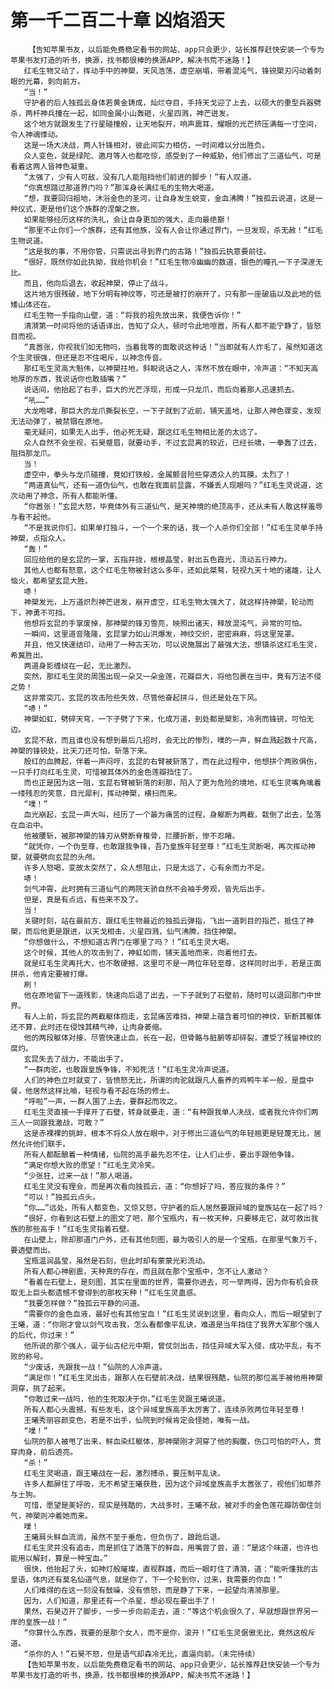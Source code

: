 # 第一千二百二十章 凶焰滔天
        【告知苹果书友，以后能免费稳定看书的网站、app只会更少，站长推荐赶快安装一个专为苹果书友打造的听书，换源，找书都很棒的换源APP，解决书荒不迷路！】
       红毛生物又动了，挥动手中的神槊，天风浩荡，虚空崩塌，带着混沌气，锋锐槊刃闪动着刺眼的光幕，刺向前方。
       “当！”
       守护者的后人独孤云身体若黄金铸成，灿烂夺目，手持天戈迎了上去，以硕大的重型兵器劈杀，两杆神兵撞在一起，如同金属小山轰砸，火星四溅，神芒迸发。
       这个地方就跟发生了行星碰撞般，让天地裂开，响声震耳，耀眼的光芒挤压满每一寸空间，令人神魂悸动。
       这是一场大决战，两人针锋相对，彼此间实力相仿，一时间难以分出胜负。
       众人变色，就是绿陀、邀月等人也都吃惊，感受到了一种威胁，他们修出了三道仙气，可是看着这两人皆神色凝重。
       “太强了，少有人可敌，没有几人能阻挡他们前进的脚步！”有人叹道。
       “你真想踏过那道界门吗？”那浑身长满红毛的生物大喝道。
       “想，我要回归祖地，沐浴金色的圣河，让自身发生蜕变，金血沸腾！”独孤云说道，这是一种仪式，更是他们这个族群的涅槃之旅。
       如果能够经历这样的洗礼，会让自身更加的强大，走向最绝巅！
       “那里不止你们一个族群，还有其他族，没有人会让你通过界门，一旦发现，杀无赦！”红毛生物说道。
       “这是我的事，不用你管，只需说出寻到界门的古路！”独孤云执意要前往。
       “很好，既然你如此执拗，我给你机会！”红毛生物冷幽幽的数道，银色的瞳孔一下子深邃无比。
       而且，他向后退去，收起神槊，停止了战斗。
       这片地方很残破，地下分明有神纹等，可还是被打的崩开了，只有那一座破庙以及此地的低矮山体还在。
       红毛生物一手指向山壁，道：“将我的祖先放出来，我便告诉你！”
       清漪第一时间将他的话语译出，告知了众人，顿时令此地喧嚣，所有人都不能宁静了，皆怒目而视。
       “真嚣张，你视我们如无物吗，当着我等的面敢说这种话！”当即就有人炸毛了，虽然知道这个生灵很强，但还是忍不住喝斥，以神念传音。
       那红毛生灵高大魁伟，以神槊拄地，斜睨说话之人，浑然不放在眼中，冷声道：“不知天高地厚的东西，我说话你也敢插嘴？”
       说话间，他抬起了右手，巨大的光芒浮现，形成一只龙爪，而后向着那人迅速抓去。
       “吼……”
       大龙咆哮，那巨大的龙爪撕裂长空，一下子就到了近前，铺天盖地，让那人神色骤变，发现无法动弹了，被禁锢在原地。
       毫无疑问，如果无人出手，他必死无疑，跟这红毛生物相比差的太远了。
       众人自然不会坐视，石昊蹙眉，就要动手，不过玄昆离的较近，已经长啸，一拳轰了过去，阻挡那龙爪。
       当！
       虚空中，拳头与龙爪碰撞，竟如打铁般，金属颤音险些穿透众人的耳膜，太烈了！
       “两道真仙气，还有一道伪仙气，也敢在我面前显露，不嫌丢人现眼吗？”红毛生灵说道，这次动用了神念，所有人都能听懂。
       “你嚣张！”玄昆大怒，毕竟体外有三道仙气，是天神境的绝顶高手，还从未有人敢这样羞辱与看不起他。
       “不是我说你们，如果单打独斗，一个一个来的话，我一个人杀你们全部！”红毛生灵单手持神槊，点指众人。
       “轰！”
       回应给他的是玄昆的一掌，五指并拢，根根晶莹，射出五色霞光，流动五行神力。
       其他人也都有怒意，这个红毛生物被封这么多年，还如此桀骜，轻视九天十地的诸雄，让人恼火，都希望玄昆大胜。
       哧！
       神槊发光，上万道炽烈神芒迸发，崩开虚空，红毛生物太强大了，就这样持神槊，轮动而下，神勇不可挡。
       他想将玄昆的手掌废掉，那神槊的锋刃雪亮，映照出诸天，释放混沌气，异常的可怕。
       一瞬间，这里道音隆隆，玄昆掌力如山洪爆发，神纹交织，密密麻麻，将这里笼罩。
       并且，他又快速结印，动用了一种古天功，可以说施展出了最强大法，想镇杀这红毛生灵，希冀胜出。
       两道身影缠绕在一起，无比激烈。
       突然，那红毛生灵的周围出现一朵又一朵金莲，花瓣巨大，将他包裹在当中，竟有万法不侵之势！
       这非常突兀，玄昆的攻击险些失效，尽管他奋起拼斗，但还是处在下风。
       “哧！”
       神槊如虹，劈碎天穹，一下子劈了下来，化成万道，到处都是槊影，冷冽而锋锐，可怕无边。
       玄昆不敌，而且谁也没有想到最后几招时，会无比的惨烈，噗的一声，鲜血溅起数十尺高，神槊的锋锐处，比天刀还可怕，斩落下来。
       殷红的血腾起，伴着一声闷哼，玄昆的右臂被斩落了，而在此过程中，他想拼个两败俱伤，一只手打向红毛生灵，可惜被其体外的金色莲瓣挡住了。
       而也正是因为这一阻，玄昆右臂被斩落的刹那，陷入了更为危险的境地，红毛生灵嘴角噙着一缕残忍的笑意，目光犀利，挥动神槊，横扫而来。
       “噗！”
       血光崩起，玄昆一声大叫，经历了一个最为痛苦的过程，身躯断为两截，栽倒了出去，坠落在血泊中。
       他被腰斩，被那神槊的锋刃从劈断脊椎骨，拦腰折断，惨不忍睹。
       “就凭你，一个伪至尊，也敢跟我争锋，吾乃皇族年轻至尊！”红毛生灵断喝，再次挥动神槊，就要劈向玄昆的头颅。
       许多人怒喝，变故太突然了，众人想阻止，只是太远了，心有余而力不足。
       哧！
       剑气冲霄，此时拥有三道仙气的两院天骄自然不会袖手旁观，皆先后出手。
       但是，真是有点远，有些来不及了。
       当！
       关键时刻，站在最前方、跟红毛生物最近的独孤云弹指，飞出一道刺目的指芒，抵住了神槊，而后他更是跟进，以天戈相击，火星四溅，仙气沸腾，挡住神槊。
       “你想做什么，不想知道古界门在哪里了吗？！”红毛生灵大喝。
       这个时候，其他人的攻击到了，神虹如雨，铺天盖地而来，向着他打去。
       就是红毛生灵再托大，也不敢硬撼，这里可不是一两位年轻至尊，这样同时出手，若是正面拼杀，他肯定要被打爆。
       刷！
       他在原地留下一道残影，快速向后退了出去，一下子就到了石壁前，随时可以退回那门中世界。
       有人上前，将玄昆的两截躯体抱走，玄昆痛苦难挡，神槊上蕴含着可怕的神纹，斩断其躯体还不算，此时还在侵蚀其精气神，让肉身萎缩。
       他的两段躯体对接，尽管快速止血，长在一起，但骨骼与脏腑等却碎裂，遭受了残留神纹的腐灼。
       玄昆失去了战力，不能出手了。
       “一群肉驼，也敢跟皇族争锋，不知死活！”红毛生灵冷声说道。
       人们的神色立时就变了，皆愤怒无比，所谓的肉驼就跟凡人畜养的鸡鸭牛羊一般，是盘中餐，他居然这样比喻，轻视与看不起在场的修士。
       “呼啦”一声，一群人围了上去，要群起而攻之。
       红毛生灵直接一手撑开了石壁，转身就要走，道：“有种跟我单人决战，或者我允许你们两三人一同跟我激战，可敢？”
       这是赤裸裸的挑衅，根本不将众人放在眼中，对于修出三道仙气的年轻翘更是轻蔑无比，居然允许他们联手。
       所有人都酝酿着一种情绪，仙院的高手最先忍不住，让人们止步，要出手跟他争锋。
       “满足你想大败的愿望！”红毛生灵冷笑。
       “少张狂，过来一战！”那人喝道。
       红毛生灵没有理会，而是再次看向独孤云，道：“你想好了吗，答应我的条件？”
       “可以！”独孤云点头。
       “你……”远处，所有人都变色，又惊又怒，守护者的后人居然要跟异域的皇族站在一起了吗？
       “很好，你看到这石壁上的图文了吧，那个宝瓶内，有一枚天种，只要移走它，就可救出我族的那些高手！”红毛生灵指着石壁。
       在山壁上，除却那道门户外，还有其他刻图，最为吸引人的是一个宝瓶，在那里气象万千，要透壁而出。
       宝瓶温润晶莹，虽然是石刻，但此时却有蒙蒙光彩流动。
       所有人都心神剧震，天种真的存在，而且就在那个宝瓶中，怎不让人激动？
       “看着在石壁上，是刻图，其实在里面的世界，需要你进去，可一举两得，因为你有机会获取无上巨头都遗憾不曾得到的那枚天种！”红毛生灵蛊惑。
       “我要怎样做？”独孤云平静的问道。
       “需要你的金色血液，最好也有其他宝血！”红毛生灵说到这里，看向众人，而后一眼望到了王曦，道：“你刚才曾以剑气攻击我，怎么看都像平乱诀，难道是当年挡住了我界大军那个强人的后代，你过来！”
       他所说的那个强人，诞于仙古纪元中期，曾仗剑出击，挡住异域大军入侵，成功平乱，有不败的称号。
       “少废话，先跟我一战！”仙院的人冷声道。
       “满足你！”红毛生灵出击，跟那人在石壁前决战，结果很残酷，仙院的那位高手被他用神槊洞穿，挑了起来。
       “你敢过来一战吗，他的生死取决于你。”红毛生灵跟王曦说道。
       所有人都心头震撼，有些发毛，这个异域皇族高手太厉害了，连续杀败两位年轻至尊！
       王曦秀丽容颜变色，若是不出手，仙院到时候肯定会怪她，唯有一战。
       “噗！”
       仙院的那人被甩了出来，鲜血染红躯体，那神槊刚才洞穿了他的胸腹，伤口可怕的吓人，贯穿肉身，前后透亮。
       “杀！”
       红毛生灵喝道，跟王曦战在一起，激烈搏杀，要压制平乱诀。
       许多人都屏住了呼吸，无不希望王曦获胜，因为这个异域皇族高手太嚣张了，视他们如草芥与土狗。
       可惜，愿望是美好的，现实是残酷的，大战多时，王曦不敌，被对手的金色莲花瓣防御住剑气，神槊则冲着她而来。
       噗！
       王曦肩头鲜血流淌，虽然不至于垂危，但负伤了，踉跄后退。
       红毛生灵并没有追击，而是抓住了洒落下的鲜血，用嘴尝了尝，道：“是这个味道，也许也能用以解封，算是一种宝血。”
       很快，他抬起了头，如神灯般璀璨，直视群雄，而后一眼盯住了清漪，道：“能听懂我的古皇语，体内还有莫名仙道气息，就是你了，下一个轮到你，过来，我需要的你血！”
       人们难得的在这一刻没有鼓噪，没有愤怒，而是静了下来，一起望向清漪那里。
       因为，人们知道，那里还有一个杀星，想必现在要出手了！
       果然，石昊迈开了脚步，一步一步向前走去，道：“等这个机会很久了，早就想跟世界另一岸的皇族一战！”
       “你算什么东西，我要的是那个女人，而不是你，滚开！”红毛生灵倨傲无比，竟然这般斥道。
       “杀你的人！”石昊不怒，但是语气却森冷无比，直逼向前。（未完待续）
       【告知苹果书友，以后能免费稳定看书的网站、app只会更少，站长推荐赶快安装一个专为苹果书友打造的听书，换源，找书都很棒的换源APP，解决书荒不迷路！】
